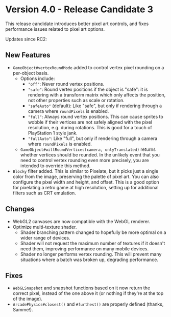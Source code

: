 # Version 4.0 - Release Candidate 3

This release candidate introduces better pixel art controls, and fixes performance issues related to pixel art options.

Updates since RC2:

## New Features

- `GameObject#vertexRoundMode` added to control vertex pixel rounding on a per-object basis.
  - Options include:
    - `"off"`: Never round vertex positions.
    - `"safe"`: Round vertex positions if the object is "safe": it is rendering with a transform matrix which only affects the position, not other properties such as scale or rotation.
    - `"safeAuto"` (default): Like "safe", but only if rendering through a camera where `roundPixels` is enabled.
    - `"full"`: Always round vertex positions. This can cause sprites to wobble if their vertices are not safely aligned with the pixel resolution, e.g. during rotations. This is good for a touch of PlayStation 1 style jank.
    - `"fullAuto"`: Like "full", but only if rendering through a camera where `roundPixels` is enabled.
  - `GameObject#willRoundVertices(camera, onlyTranslated)` returns whether vertices should be rounded. In the unlikely event that you need to control vertex rounding even more precisely, you are intended to override this method.
- `Blocky` filter added. This is similar to Pixelate, but it picks just a single color from the image, preserving the palette of pixel art. You can also configure the pixel width and height, and offset. This is a good option for pixelating a retro game at high resolution, setting up for additional filters such as CRT emulation.

## Changes

- WebGL2 canvases are now compatible with the WebGL renderer.
- Optimize multi-texture shader.
  - Shader branching pattern changed to hopefully be more optimal on a wider range of devices.
  - Shader will not request the maximum number of textures if it doesn't need them, improving performance on many mobile devices.
  - Shader no longer performs vertex rounding. This will prevent many situations where a batch was broken up, degrading performance.

## Fixes

- `WebGLSnapshot` and snapshot functions based on it now return the correct pixel, instead of the one above it (or nothing if they're at the top of the image).
- `ArcadePhysics#closest()` and `#furthest()` are properly defined (thanks, Samme!).
